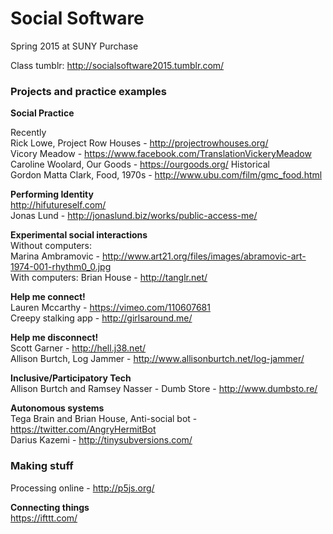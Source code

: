 <h1>Social Software</h1>
Spring 2015 at SUNY Purchase  

Class tumblr: http://socialsoftware2015.tumblr.com/

<h3> Projects and practice examples </h3>

**Social Practice**  

Recently  
Rick Lowe, Project Row Houses - http://projectrowhouses.org/    
Vicory Meadow - https://www.facebook.com/TranslationVickeryMeadow  
Caroline Woolard, Our Goods - https://ourgoods.org/
Historical  
Gordon Matta Clark, Food, 1970s - http://www.ubu.com/film/gmc_food.html  

**Performing Identity**  
http://hifutureself.com/  
Jonas Lund - http://jonaslund.biz/works/public-access-me/  

**Experimental social interactions**  
Without computers:  
Marina Ambramovic - http://www.art21.org/files/images/abramovic-art-1974-001-rhythm0_0.jpg  
With computers: 
Brian House - http://tanglr.net/  

**Help me connect!**  
Lauren Mccarthy - https://vimeo.com/110607681  
Creepy stalking app - http://girlsaround.me/  

**Help me disconnect!**  
Scott Garner - http://hell.j38.net/  
Allison Burtch, Log Jammer - http://www.allisonburtch.net/log-jammer/  

**Inclusive/Participatory Tech**  
Allison Burtch and Ramsey Nasser - Dumb Store - http://www.dumbsto.re/  

**Autonomous systems**  
Tega Brain and Brian House, Anti-social bot - https://twitter.com/AngryHermitBot  
Darius Kazemi - http://tinysubversions.com/  

<h3>Making stuff</h3>  

Processing online - http://p5js.org/

**Connecting things**  
https://ifttt.com/


